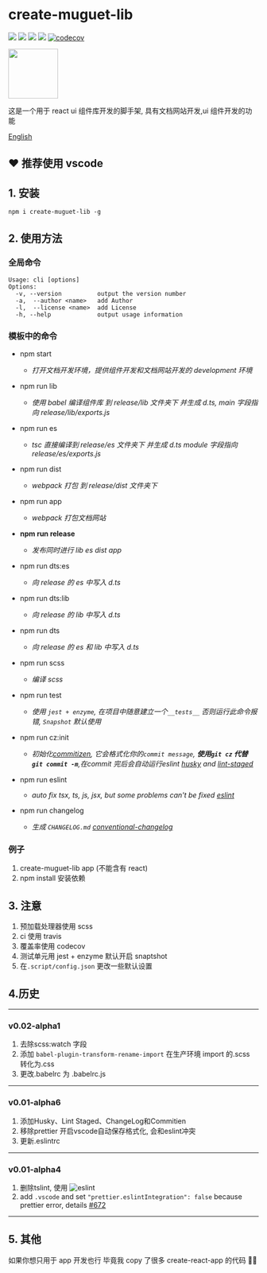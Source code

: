 # create-muguet-lib

![](https://travis-ci.com/sewerganger/create-muguet-lib.svg?branch=master)
![](https://img.shields.io/github/languages/top/sewerganger/create-muguet-lib)
![](https://img.shields.io/github/package-json/v/sewerganger/create-muguet-lib/master)
![](https://img.shields.io/github/license/sewerganger/create-muguet-lib)
[![codecov](https://codecov.io/gh/sewerganger/create-muguet-lib/branch/master/graph/badge.svg)](https://codecov.io/gh/sewerganger/create-muguet-lib)

<img src="https://raw.githubusercontent.com/sewerganger/create-muguet-lib/master/doc/logo.jpg" width="100px"/>

这是一个用于 react ui 组件库开发的脚手架, 具有文档网站开发,ui 组件开发的功能

[English](https://github.com/sewerganger/create-muguet-lib/blob/master/README.md)

## ❤ 推荐使用 vscode

## 1. 安装

`npm i create-muguet-lib -g`

## 2. 使用方法

### 全局命令

```shell
Usage: cli [options]
Options:
  -v, --version          output the version number
  -a,  --author <name>   add Author
  -l,  --license <name>  add License
  -h, --help             output usage information
```

### 模板中的命令

- npm start

  - _打开文档开发环境，提供组件开发和文档网站开发的 development 环境_

- npm run lib

  - _使用 babel 编译组件库 到 release/lib 文件夹下 并生成 d.ts, main 字段指向 release/lib/exports.js_

- npm run es

  - _tsc 直接编译到 release/es 文件夹下 并生成 d.ts module 字段指向 release/es/exports.js_

- npm run dist

  - _webpack 打包 到 release/dist 文件夹下_

- npm run app

  - _webpack 打包文档网站_

- **npm run release**

  - _发布同时进行 lib es dist app_

- npm run dts:es

  - _向 release 的 es 中写入 d.ts_

- npm run dts:lib

  - _向 release 的 lib 中写入 d.ts_

- npm run dts

  - _向 release 的 es 和 lib 中写入 d.ts_

- npm run scss
  - _编译 scss_

- npm run test
  - _使用 `jest + enzyme`,  在项目中随意建立一个`__tests__` 否则运行此命令报错, `Snapshot` 默认使用_

- npm run cz:init
  - _初始化[commitizen](https://www.npmjs.com/package/commitizen), 它会格式化你的`commit message`, **使用`git cz` 代替 `git commit -m`**,在commit 完后会自动运行eslint [husky](https://www.npmjs.com/package/husky) and [lint-staged](https://www.npmjs.com/package/lint-staged)_

- npm run eslint
  - _auto fix tsx, ts, js, jsx, but some problems can't be fixed [eslint](https://cn.eslint.org/docs/user-guide/command-line-interface)_

- npm run changelog
  - _生成 `CHANGELOG.md` [conventional-changelog](https://github.com/conventional-changelog/conventional-changelog)_


### 例子

1. create-muguet-lib app (不能含有 react)
2. npm install 安装依赖

## 3. 注意

1. 预加载处理器使用 scss
2. ci 使用 travis
3. 覆盖率使用 codecov
4. 测试单元用 jest + enzyme 默认开启 snaptshot
5. 在`.script/config.json` 更改一些默认设置

## 4.历史
----
### v0.02-alpha1
1. 去除scss:watch 字段
2. 添加 `babel-plugin-transform-rename-import` 在生产环境 import 的.scss 转化为.css
3. 更改.babelrc 为 .babelrc.js
----
### v0.01-alpha6
1. 添加Husky、Lint Staged、ChangeLog和Commitien
2. 移除prettier 开启vscode自动保存格式化, 会和eslint冲突
3. 更新.eslintrc
----
### v0.01-alpha4
1. 删除tslint, 使用 ![eslint](https://eslint.org/blog/2019/01/future-typescript-eslint#linting)
2. add `.vscode` and set `"prettier.eslintIntegration": false` because prettier error, details [#672](https://github.com/prettier/prettier-vscode/issues/672)
----


## 5. 其他

如果你想只用于 app 开发也行 毕竟我 copy 了很多 create-react-app 的代码 🤭🤭

